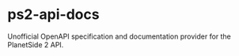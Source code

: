 # ps2-api-docs
Unofficial OpenAPI specification and documentation provider for the PlanetSide 2 API.
